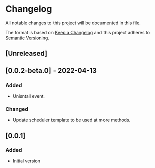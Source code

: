 # Changelog

All notable changes to this project will be documented in this file.

The format is based on [Keep a Changelog](http://keepachangelog.com/en/1.0.0/)
and this project adheres to [Semantic Versioning](http://semver.org/spec/v2.0.0.html).

## [Unreleased]

## [0.0.2-beta.0] - 2022-04-13

### Added

- Unisntall event.

### Changed

- Update scheduler template to be used at more methods.

## [0.0.1]

### Added

- Initial version
